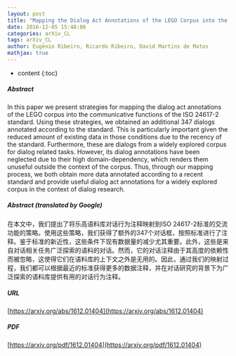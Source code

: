 ```yaml
---
layout: post
title: "Mapping the Dialog Act Annotations of the LEGO Corpus into the Communicative Functions of ISO 24617-2"
date: 2016-12-05 15:48:06
categories: arXiv_CL
tags: arXiv_CL
author: Eugénio Ribeiro, Ricardo Ribeiro, David Martins de Matos
mathjax: true
---
```


* content
{:toc}

##### Abstract
In this paper we present strategies for mapping the dialog act annotations of the LEGO corpus into the communicative functions of the ISO 24617-2 standard. Using these strategies, we obtained an additional 347 dialogs annotated according to the standard. This is particularly important given the reduced amount of existing data in those conditions due to the recency of the standard. Furthermore, these are dialogs from a widely explored corpus for dialog related tasks. However, its dialog annotations have been neglected due to their high domain-dependency, which renders them unuseful outside the context of the corpus. Thus, through our mapping process, we both obtain more data annotated according to a recent standard and provide useful dialog act annotations for a widely explored corpus in the context of dialog research.

##### Abstract (translated by Google)
在本文中，我们提出了将乐高语料库对话行为注释映射到ISO 24617-2标准的交流功能的策略。使用这些策略，我们获得了额外的347个对话框，按照标准进行了注释。鉴于标准的新近性，这些条件下现有数据量的减少尤其重要。此外，这些是来自对话相关任务广泛探索的语料的对话。然而，它的对话注释由于其高度的依赖性而被忽略，这使得它们在语料库的上下文之外是无用的。因此，通过我们的映射过程，我们都可以根据最近的标准获得更多的数据注释，并在对话研究的背景下为广泛探索的语料库提供有用的对话行为注释。

##### URL
[https://arxiv.org/abs/1612.01404](https://arxiv.org/abs/1612.01404)

##### PDF
[https://arxiv.org/pdf/1612.01404](https://arxiv.org/pdf/1612.01404)

